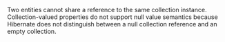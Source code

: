 Two entities cannot share a reference to the same collection instance. Collection-valued properties do not support null value semantics because Hibernate does not distinguish between a null collection reference and an empty collection.